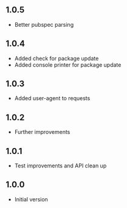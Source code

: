 ## 1.0.5

- Better pubspec parsing

## 1.0.4

- Added check for package update
- Added console printer for package update

## 1.0.3

- Added user-agent to requests

## 1.0.2

- Further improvements

## 1.0.1

- Test improvements and API clean up

## 1.0.0

- Initial version
